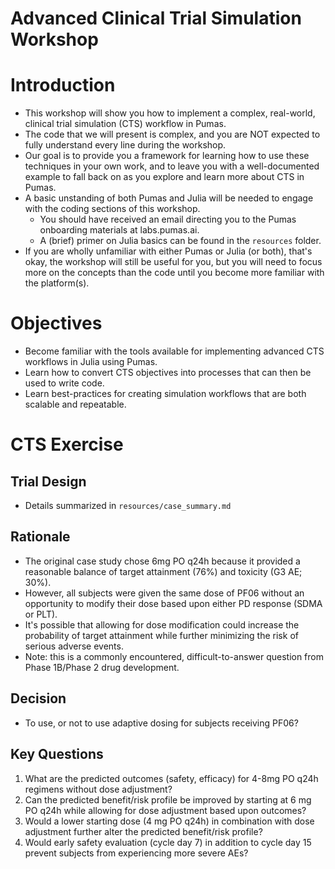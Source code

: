 # Advanced Clinical Trial Simulation Workshop

# Introduction
* This workshop will show you how to implement a complex, real-world, clinical trial simulation (CTS) workflow in Pumas.
* The code that we will present is complex, and you are NOT expected to fully understand every line during the workshop.
* Our goal is to provide you a framework for learning how to use these techniques in your own work, and to leave you with a well-documented example to fall back on as you explore and learn more about CTS in Pumas.
* A basic unstanding of both Pumas and Julia will be needed to engage with the coding sections of this workshop.
    + You should have received an email directing you to the Pumas onboarding materials at labs.pumas.ai.
    + A (brief) primer on Julia basics can be found in the `resources` folder. 
* If you are wholly unfamiliar with either Pumas or Julia (or both), that's okay, the workshop will still be useful for you, but you will need to focus more on the concepts than the code until you become more familiar with the platform(s).

# Objectives
* Become familiar with the tools available for implementing advanced CTS workflows in Julia using Pumas.
* Learn how to convert CTS objectives into processes that can then be used to write code.
* Learn best-practices for creating simulation workflows that are both scalable and repeatable.

# CTS Exercise

## Trial Design

* Details summarized in `resources/case_summary.md`

## Rationale

* The original case study chose 6mg PO q24h because it provided a reasonable balance of target attainment (76%) and toxicity (G3 AE; 30%).
* However, all subjects were given the same dose of PF06 without an opportunity to modify their dose based upon either PD response (SDMA or PLT).
* It's possible that allowing for dose modification could increase the probability of target attainment while further minimizing the risk of serious adverse events.
* Note: this is a commonly encountered, difficult-to-answer question from Phase 1B/Phase 2 drug development.

## Decision
* To use, or not to use adaptive dosing for subjects receiving PF06?

## Key Questions
1. What are the predicted outcomes (safety, efficacy) for 4-8mg PO q24h regimens without dose adjustment?
2. Can the predicted benefit/risk profile be improved by starting at 6 mg PO q24h while allowing for dose adjustment based upon outcomes?
3. Would a lower starting dose (4 mg PO q24h) in combination with dose adjustment further alter the predicted benefit/risk profile?
4. Would early safety evaluation (cycle day 7) in addition to cycle day 15 prevent subjects from experiencing more severe AEs?

